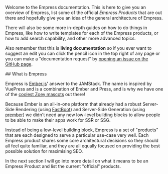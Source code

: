 Welcome to the Empress documentation. This is here to give you an overview of Empress, list some of the official _Empress Products_ that are out there and hopefully give you an idea of the general architecture of Empress.

There will also be some more in-depth guides on how to do things in Empress, like how to write templates for each of the Empress products, or how to add search capability, and other more advanced topics.

Also remember that this is **living documentation** so if you ever want to suggest an edit you can click the pencil icon in the top right of any page or you can make a "documentation request" by [opening an issue on the GitHub page](https://github.com/empress/documentation).

## What is Empress

Empress is [Ember.js](https://emberjs.com)' answer to the JAMStack. The name is inspired by VuePress and is a combination of Ember and Press, and is why we have one of the [coolest Zoey mascots](https://emberjs.com/mascots/#empress) out there!

Because Ember is an all-in-one platform that already had a robust Server-Side Rendering (using [FastBoot](https://ember-fastboot.com/)) and Server-Side Generation (using [prember](https://github.com/ef4/prember)) we didn't need any new low-level building blocks to allow people to be able to make their apps work for SSR or SSG.

Instead of being a low-level building block, Empress is a set of "products" that are each designed to serve a particular use-case very well. Each Empress product shares some core architectural decisions so they should all feel quite familiar, and they are all equally focused on providing the best possible solution for maximising SEO.

In the next section I will go into more detail on what it means to be an Empress Product and list the current "official" products.
